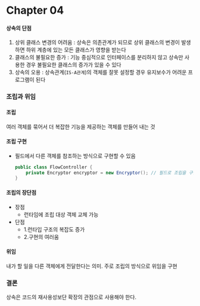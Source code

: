 # Chapter 04

#### 상속의 단점
1. 상위 클래스 변경의 어려움 : 상속은 의존관계가 되므로 상위 클래스의 변경이 발생하면 하위 계층에 있는 모든 클래스가 영향을 받는다
2. 클래스의 불필요한 증가 : 기능 중심적으로 인터페이스를 분리하지 않고 상속만 사용한 경우 불필요한 클래스의 증가가 있을 수 있다
3. 상속의 오용 : 상속관계(`IS-A관계`)의 객체를 잘못 설정할 경우 유지보수가 어려운 프로그램이 된다


### 조립과 위임
#### 조립
여러 객체를 묶어서 더 복잡한 기능을 제공하는 객체를 만들어 내는 것
#### 조립 구현
- 필드에서 다른 객체를 참조하는 방식으로 구현할 수 있음
    ```java
    public class FlowController {
        private Encryptor encryptor = new Encryptor(); // 필드로 조립을 구현 -> Encryptor 클래스를 재사용 
    }
    ```
#### 조립의 장단점
- 장점
  - 런타임에 조립 대상 객체 교체 가능
- 단점
  - 1.런타입 구조의 복잡도 증가
  - 2.구현의 여러움

#### 위임
내가 할 일을 다른 객체에게 전달한다는 의미. 주로 조립의 방식으로 위임을 구현


### 결론
상속은 코드의 재사용성보단 확장의 관점으로 사용해야 한다.